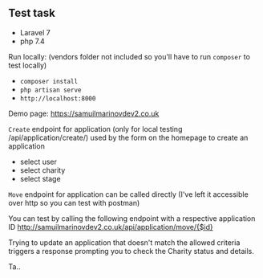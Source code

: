 ## Test task
- Laravel 7
- php 7.4

Run locally:
(vendors folder not included so you'll have to run `composer` to test locally)
-  `composer install`
-  `php artisan serve`
-  `http://localhost:8000`

Demo page:
https://samuilmarinovdev2.co.uk

`Create` endpoint for application (only for local testing /api/application/create/)
used by the form on the homepage to create an application
- select user
- select charity
- select stage

`Move` endpoint for application
can be called directly (I've left it accessible over http so you can test with postman)

You can test by calling the following endpoint with a respective application ID
http://samuilmarinovdev2.co.uk/api/application/move/{$id}

Trying to update an application that doesn't match the allowed criteria triggers a 
response prompting you to check the Charity status and details.

Ta..